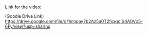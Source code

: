 Link for the video:

  (Goodle Drive Link)
  https://drive.google.com/file/d/1mnpay7b2Az5a0T2fxxqcIS4AOVo5-6Fy/view?usp=sharing
